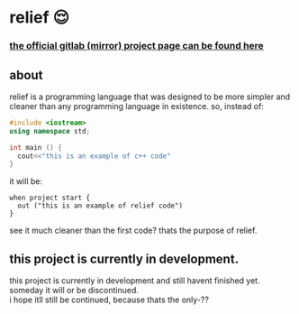# relief 😌

### [the official gitlab (mirror) project page can be found here](https://gitlab.com/pinn1s/relief)

## about
relief is a programming language that was designed to be more simpler and cleaner than any programming language in existence.
so, instead of:
```cpp
#include <iostream>
using namespace std;

int main () {
  cout<<"this is an example of c++ code"
}
```
it will be:
```relief
when project start {
  out ("this is an example of relief code")
}
```
see it much cleaner than the first code? thats the purpose of relief.
## this project is currently in development.
this project is currently in development and still havent finished yet. someday it will or be discontinued.\
i hope itll still be continued, because thats the only-??